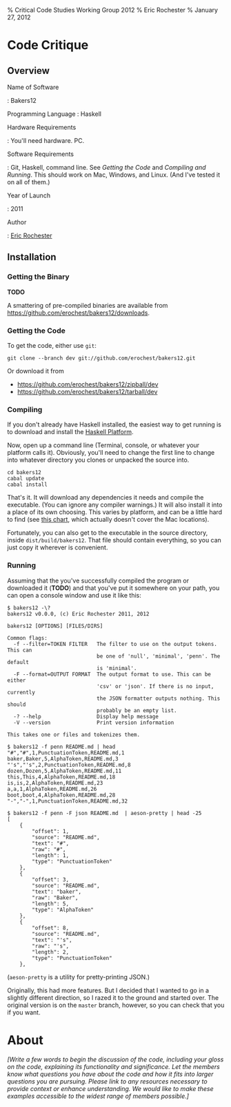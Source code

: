 % Critical Code Studies Working Group 2012
% Eric Rochester
% January 27, 2012

# Code Critique

## Overview

Name of Software

:   Bakers12

Programming Language
:   Haskell

Hardware Requirements

:   You'll need hardware. PC.

Software Requirements

:   Git, Haskell, command line. See *Getting the Code* and *Compiling and
    Running*. This should work on Mac, Windows, and Linux. (And I've tested
    it on all of them.)

Year of Launch

:   2011

Author

:   [Eric Rochester](mailto:erochest@virginia.edu)

## Installation

### Getting the Binary

**TODO**

A smattering of pre-compiled binaries are available from
<https://github.com/erochest/bakers12/downloads>.

### Getting the Code

To get the code, either use `git`:

    git clone --branch dev git://github.com/erochest/bakers12.git

Or download it from

* <https://github.com/erochest/bakers12/zipball/dev>
* <https://github.com/erochest/bakers12/tarball/dev>

### Compiling

If you don't already have Haskell installed, the easiest way to get running is
to download and install the [Haskell Platform][platform].

Now, open up a command line (Terminal, console, or whatever your platform calls
it). Obviously, you'll need to change the first line to change into whatever
directory you clones or unpacked the source into.

    cd bakers12
    cabal update
    cabal install

That's it. It will download any dependencies it needs and compile the
executable. (You can ignore any compiler warnings.) It will also install it
into a place of its own choosing. This varies by platform, and can be a little
hard to find (see [this chart][install-paths], which actually doesn't cover the
Mac locations).

Fortunately, you can also get to the executable in the source directory, inside
`dist/build/bakers12`. That file should contain everything, so you can just
copy it wherever is convenient.

### Running

Assuming that the you've successfully compiled the program or downloaded it
(**TODO**) and that you've put it somewhere on your path, you can open a
console window and use it like this:

    $ bakers12 -\?
    bakers12 v0.0.0, (c) Eric Rochester 2011, 2012

    bakers12 [OPTIONS] [FILES/DIRS]

    Common flags:
      -f --filter=TOKEN FILTER   The filter to use on the output tokens. This can
                                 be one of 'null', 'minimal', 'penn'. The default
                                 is 'minimal'.
      -F --format=OUTPUT FORMAT  The output format to use. This can be either
                                 'csv' or 'json'. If there is no input, currently
                                 the JSON formatter outputs nothing. This should
                                 probably be an empty list.
      -? --help                  Display help message
      -V --version               Print version information

    This takes one or files and tokenizes them.

    $ bakers12 -f penn README.md | head
    "#","#",1,PunctuationToken,README.md,1
    baker,Baker,5,AlphaToken,README.md,3
    "'s","'s",2,PunctuationToken,README.md,8
    dozen,Dozen,5,AlphaToken,README.md,11
    this,This,4,AlphaToken,README.md,18
    is,is,2,AlphaToken,README.md,23
    a,a,1,AlphaToken,README.md,26
    boot,boot,4,AlphaToken,README.md,28
    "-","-",1,PunctuationToken,README.md,32

    $ bakers12 -f penn -F json README.md  | aeson-pretty | head -25
    [
        {
            "offset": 1,
            "source": "README.md",
            "text": "#",
            "raw": "#",
            "length": 1,
            "type": "PunctuationToken"
        },
        {
            "offset": 3,
            "source": "README.md",
            "text": "baker",
            "raw": "Baker",
            "length": 5,
            "type": "AlphaToken"
        },
        {
            "offset": 8,
            "source": "README.md",
            "text": "'s",
            "raw": "'s",
            "length": 2,
            "type": "PunctuationToken"
        },

(`aeson-pretty` is a utility for pretty-printing JSON.)

Originally, this had more features. But I decided that I wanted to go in a
slightly different direction, so I razed it to the ground and started over. The
original version is on the `master` branch, however, so you can check that you
if you want.

# About 

*[Write a few words to begin the discussion of the code, including your gloss
on the code, explaining its functionality and significance. Let the members
know what questions you have about the code and how it fits into larger
questions you are pursuing. Please link to any resources necessary to provide
context or enhance understanding. We would like to make these examples
accessible to the widest range of members possible.]*

[platform]: http://hackage.haskell.org/platform/ "Haskell Platform"
[install-paths]: http://www.haskell.org/cabal/users-guide/#paths-in-the-simple-build-system "Installation Paths"

